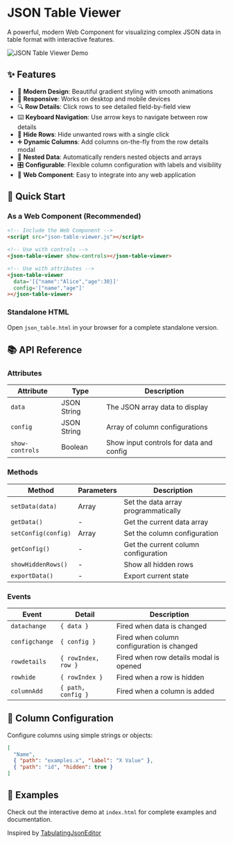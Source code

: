 # JSON Table Viewer

A powerful, modern Web Component for visualizing complex JSON data in table format with interactive features.

![JSON Table Viewer Demo](https://github.com/user-attachments/assets/3972ca7a-b870-426b-a529-5bb2650b60f9)

## ✨ Features

- 🎨 **Modern Design**: Beautiful gradient styling with smooth animations
- 📱 **Responsive**: Works on desktop and mobile devices  
- 🔍 **Row Details**: Click rows to see detailed field-by-field view
- ⌨️ **Keyboard Navigation**: Use arrow keys to navigate between row details
- 🚫 **Hide Rows**: Hide unwanted rows with a single click
- ➕ **Dynamic Columns**: Add columns on-the-fly from the row details modal
- 🌲 **Nested Data**: Automatically renders nested objects and arrays
- 🎛️ **Configurable**: Flexible column configuration with labels and visibility
- 🔧 **Web Component**: Easy to integrate into any web application

## 🚀 Quick Start

### As a Web Component (Recommended)

```html
<!-- Include the Web Component -->
<script src="json-table-viewer.js"></script>

<!-- Use with controls -->
<json-table-viewer show-controls></json-table-viewer>

<!-- Use with attributes -->
<json-table-viewer
  data='[{"name":"Alice","age":30}]'
  config='["name","age"]'
></json-table-viewer>
```

### Standalone HTML

Open `json_table.html` in your browser for a complete standalone version.

## 📚 API Reference

### Attributes

| Attribute | Type | Description |
|-----------|------|-------------|
| `data` | JSON String | The JSON array data to display |
| `config` | JSON String | Array of column configurations |
| `show-controls` | Boolean | Show input controls for data and config |

### Methods

| Method | Parameters | Description |
|--------|------------|-------------|
| `setData(data)` | Array | Set the data array programmatically |
| `getData()` | - | Get the current data array |
| `setConfig(config)` | Array | Set the column configuration |
| `getConfig()` | - | Get the current column configuration |
| `showHiddenRows()` | - | Show all hidden rows |
| `exportData()` | - | Export current state |

### Events

| Event | Detail | Description |
|-------|--------|-------------|
| `datachange` | `{ data }` | Fired when data is changed |
| `configchange` | `{ config }` | Fired when column configuration is changed |
| `rowdetails` | `{ rowIndex, row }` | Fired when row details modal is opened |
| `rowhide` | `{ rowIndex }` | Fired when a row is hidden |
| `columnAdd` | `{ path, config }` | Fired when a column is added |

## 🎯 Column Configuration

Configure columns using simple strings or objects:

```json
[
  "Name",
  { "path": "examples.x", "label": "X Value" },
  { "path": "id", "hidden": true }
]
```

## 📖 Examples

Check out the interactive demo at `index.html` for complete examples and documentation.

Inspired by [TabulatingJsonEditor](https://cheersgames.com/JsonEditor/TabulatingJsonEditor.html)
